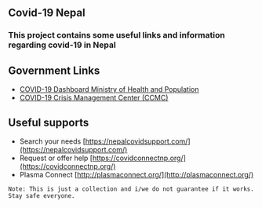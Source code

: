 ## Covid-19 Nepal
### This project contains some useful links and information regarding covid-19 in Nepal

## Government Links

- [COVID-19 Dashboard Ministry of Health and Population](https://covid19.mohp.gov.np/)
- [COVID-19 Crisis Management Center (CCMC)](https://ccmc.gov.np/)


## Useful supports
- Search your needs [https://nepalcovidsupport.com/](https://nepalcovidsupport.com/) 
- Request or offer help [https://covidconnectnp.org/](https://covidconnectnp.org/)
- Plasma Connect [http://plasmaconnect.org/](http://plasmaconnect.org/)


``
Note: This is just a collection and i/we do not guarantee if it works. Stay safe everyone. 
``
